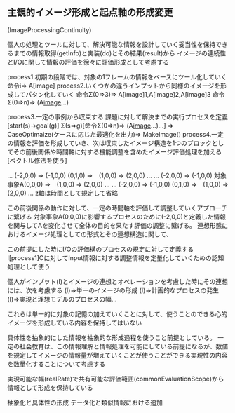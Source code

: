 ## 主観的イメージ形成と起点軸の形成変更
(ImageProcessingContinuity)

個人の処理とツールに対して、解決可能な情報を設計していく妥当性を保持できるまでの情報取得(getInfo)と実装(do)とその結果(result)から
イメージの連続性とI/Oに関して情報の評価を徐々に評価形成として考慮する

process1.初期の段階では、対象の1フレームの情報をベースにツール化していく
命令i=> A[image]
process2.いくつかの違うインプットから同様のイメージを形成してパタン化していく
命令Σ(0=>3)=> A[image]1,A[image]2,A[image]3
命令Σ(0=>n)=> (A[image](n)...)

process3.一定の事例から収束する
課題に対して解決までの実行プロセスを定義[start(s)->goal(g)]
Σ(s=>g)[命令Σ(0=>n)=> (A[image](n)...)...] =>　CaseOptimaize(ケースに応じた最適化を出力)=> MakeImage()
process4.一定の情報を評価を形成していき、次は収束したイメージ構造を1つのブロックとしてその前後関係や時間軸に対する機能調整を含めたイメージ評価処理を加える[ベクトル修法を使う]

... (-2,0,0) => (-1,0,0)          (0,1,0) =>　(1,0,0) => (2,0,0) ...
... (-2,0,0) => (-1,0,0)  対象事象A(0,0,0) =>　(1,0,0) => (2,0,0) ...
... (-2,0,0) => (-1,0,0)          (0,1,0) =>　(1,0,0) => (2,0,0) ...
z軸は時間として規定して省略

この前後関係の動作に対して、一定の時間軸を評価して調整していくアプローチに繋げる
対象事象A(0,0,0)に影響するプロセスのために(-2,0,0)と定義した情報を関与してAを変化させて全体の目的を果たす評価の調整に繋げる。
連想形態におけるイメージ処理としての形式とその連想構造に関して、

この前提にした時にI/Oの評価構のプロセスの規定に対して定義する
I[process1]Oに対してInput情報に対する調整情報を定量化していくための認知処理として使う

個人がインプット(I)とイメージの連想とオペレーションを考慮した時にその連想には、次を考慮する
(I)=>単一のイメージの形成
(I)=>計画的なプロセスの発生
(I)=>実現と理想モデルのプロセスの幅...

これらは単一的に対象の記憶の加えていくことに対して、使うことのできる心的イメージを形成している内容を保持してはいない

具体性を抽象的にした情報を抽象的な形成過程を使うこと前提としている。
一定の社会教育は、この情報理解と情報処理を可能にしている前提になるが、数値を規定してイメージの情報量が増えていくことが使うことができる実現性の内容を数量化することについて考慮する

実現可能な幅(realRate)で共有可能な評価範囲(commonEvaluationScope)から情報として形成を保持している

抽象化と具体性の形成
データ化と類似情報における追加

